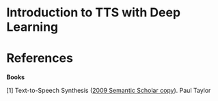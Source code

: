 Introduction to TTS with Deep Learning
======================================

References
==========

**Books**

[1] Text-to-Speech Synthesis ([2009 Semantic Scholar copy](https://www.semanticscholar.org/paper/Text-To-Speech-Synthesis-Taylor/f8d97b9f3019cc2c0f99984378f11cb030c014ec)). Paul Taylor
